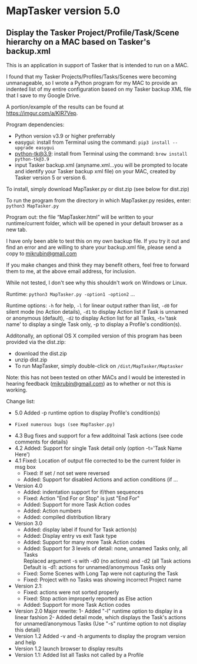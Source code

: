# MapTasker version 5.0
## Display the Tasker Project/Profile/Task/Scene hierarchy on a MAC based on Tasker's backup.xml

This is an application in support of Tasker that is intended to run on a MAC.
 
I found that my Tasker Projects/Profiles/Tasks/Scenes were becoming unmanageable, so I wrote a Python program for my MAC to provide an indented list of my entire configuration based on my Tasker backup XML file that I save to my Google Drive.
 
A portion/example of the results can be found at https://imgur.com/a/KIR7Vep.
 
Program dependencies:
-	Python version v3.9 or higher preferrably
-	easygui: install from Terminal using the command: `pip3 install --upgrade easygui`
-	python-tk@3.9: install from Terminal using the command: `brew install python-tk@3.9`
-	input Tasker backup.xml (anyname.xml…you will be prompted to locate and identify your Tasker backup xml file) on your MAC, created by Tasker version 5 or version 6. 

To install, simply download MapTasker.py or dist.zip (see below for dist.zip)
 
To run the program from the directory in which MapTasker.py resides, enter: `python3 MapTasker.py`
 
Program out: the file “MapTasker.html” will be written to your runtime/current folder, which will be opened in your default browser as a new tab.  
 
I have only been able to test this on my own backup file. If you try it out and find an error and are willing to share your backup.xml file, please send a copy to mikrubin@gmail.com 
 
If you make changes and think they may benefit others, feel free to forward them to me, at the above email address, for inclusion.
 
While not tested, I don't see why this shouldn't work on Windows or Linux.
 
Runtime: `python3 MapTasker.py -option1 -option2` ...
 
Runtime options: `-h` for help, `-l` for linear output rather than list, `-d0` for silent mode (no Action details), `-d1` to display Action list if Task is unnamed or anonymous (default), `-d2` to display Action list for all Tasks, -t='task name' to display a single Task only, -p to display a Profile's condition(s).
 
Additonally, an optional OS X compiled version of this program has been provided via the dist.zip:
- download the dist.zip
- unzip dist.zip
- To run MapTasker, simply double-click on `/dist/MapTasker/Maptasker`
 
Note: this has not been tested on other MACs and I would be interested in hearing feedback (mikrubin@gmail.com) as to whether or not this is working. 
 
  
Change list:
- 5.0 Added -p runtime option to display Profile's condition(s)
-     Fixed numerous bugs (see MapTasker.py)
- 4.3 Bug fixes and support for a few additoinal Task actions (see code comments for details)
- 4.2 Added: Support for single Task detail only (option -t='Task Name Here')                           
- 4.1 Fixed: Location of output file corrected to be the current folder in msg box         
    - Fixed: If set / not set were reversed                                                
    - Added: Support for disabled Actions and action conditions (if ...                    
- Version 4.0
    - Added: indentation support for if/then sequences                                     
    - Fixed: Action "End For or Stop" is just "End For"                                    
    - Added: Support for more Task Action codes                                            
    - Added: Action numbers
    - Added: compiled distribution library                                                                
- Version 3.0 
    - Added: display label if found for Task action(s)                                     
    - Added: Display entry vs exit Task type                                               
    - Added: Support for many more Task Action codes                                                                                          
    - Added: Support for 3 levels of detail: none, unnamed Tasks only, all Tasks           
             Replaced argument -s with -d0 (no actions) and -d2 (all Task actions          
             Default is -d1: actions for unnamed/anonymous Tasks only                      
    - Fixed: Some Scenes with Long Tap were not capturing the Task                         
    - Fixed: Project with no Tasks was showing incorrect Project name                      
- Version 2.1:
    - Fixed: actions were not sorted properly
    - Fixed: Stop action improperly reported as Else action
    - Added: Support for more Task Action codes
- Version 2.0 Major rewrite:
    1- Added "-l" runtime option to display in a linear fashion
    2- Added detail mode, which displays the Task's actions for unnamed/anonymous Tasks
       (Use "-s" runtime option to not display this detail)
-	Version 1.2 Added -v and -h arguments to display the program version and help                  
-	Version 1.2 launch browser to display results                                                    
-	Version 1.1: Added list all Tasks not called by a Profile
